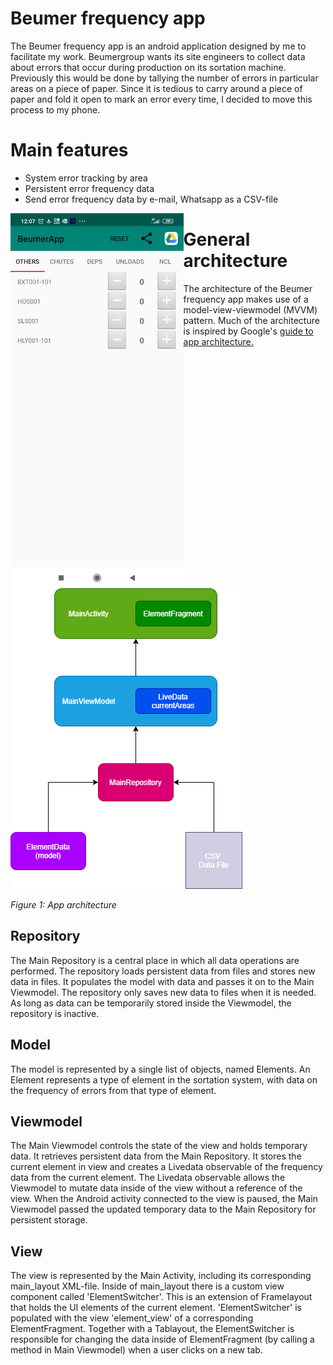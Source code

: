 # Beumer frequency app

The Beumer frequency app is an android application designed by me to facilitate my work.
 Beumergroup wants its site engineers to collect data about errors that occur during production on its sortation machine. Previously this would be done by tallying the number of errors in particular areas on a piece of paper. Since it is tedious to carry around a piece of paper and fold it open to mark an error every time, I decided to move this process to my phone.

# Main features

- System error tracking by area
- Persistent error frequency data
- Send error frequency data by e-mail, Whatsapp as a CSV-file

<a href="url"><img src="Screenshot_2020-08-23-12-07-40-011_lesl.beumerapp.jpg" align="left" height="600"></a>

# General architecture

The architecture of the Beumer frequency app makes use of a model-view-viewmodel (MVVM) pattern. Much of the architecture is inspired by Google&#39;s [guide to app architecture.](https://developer.android.com/jetpack/docs/guide)

![](BeumerApp_Software_Architecture.png)

_Figure 1: App architecture_

## Repository

The Main Repository is a central place in which all data operations are performed. The repository loads persistent data from files and stores new data in files. It populates the model with data and passes it on to the Main Viewmodel. The repository only saves new data to files when it is needed. As long as data can be temporarily stored inside the Viewmodel, the repository is inactive.

## Model

The model is represented by a single list of objects, named Elements. An Element represents a type of element in the sortation system, with data on the frequency of errors from that type of element.

## Viewmodel

The Main Viewmodel controls the state of the view and holds temporary data. It retrieves persistent data from the Main Repository. It stores the current element in view and creates a Livedata observable of the frequency data from the current element. The Livedata observable allows the Viewmodel to mutate data inside of the view without a reference of the view. When the Android activity connected to the view is paused, the Main Viewmodel passed the updated temporary data to the Main Repository for persistent storage.

## View

The view is represented by the Main Activity, including its corresponding main\_layout XML-file. Inside of main\_layout there is a custom view component called &#39;ElementSwitcher&#39;. This is an extension of Framelayout that holds the UI elements of the current element. &#39;ElementSwitcher&#39; is populated with the view &#39;element\_view&#39; of a corresponding ElementFragment. Together with a Tablayout, the ElementSwitcher is responsible for changing the data inside of ElementFragment (by calling a method in Main Viewmodel) when a user clicks on a new tab.
